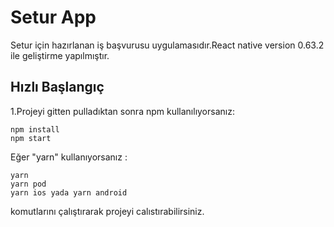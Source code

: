 # Setur App
Setur için hazırlanan iş başvurusu uygulamasıdır.React native version 0.63.2 ile geliştirme yapılmıştır.


## Hızlı Başlangıç

1.Projeyi gitten pulladıktan sonra npm kullanılıyorsanız:
```
npm install 
npm start
```
Eğer "yarn" kullanıyorsanız :
```
yarn 
yarn pod 
yarn ios yada yarn android 
```

komutlarını çalıştırarak projeyi calıstırabilirsiniz.


